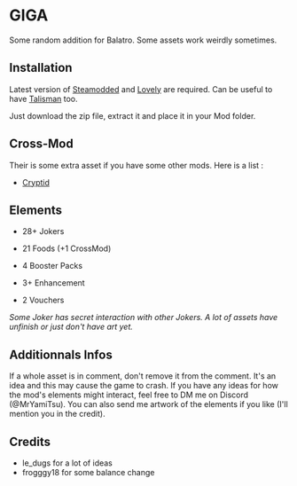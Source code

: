 # GIGA

Some random addition for Balatro. Some assets work weirdly sometimes.


## Installation

Latest version of [Steamodded](https://github.com/Steamodded/smods) and [Lovely](https://github.com/ethangreen-dev/lovely-injector) are required. 
Can be useful to have [Talisman](https://github.com/SpectralPack/Talisman) too.

Just download the zip file, extract it and place it in your Mod folder.


## Cross-Mod

Their is some extra asset if you have some other mods. Here is a list :
- [Cryptid](https://github.com/SpectralPack/Cryptid)

## Elements

- 28+ Jokers

- 21 Foods (+1 CrossMod)

- 4 Booster Packs

- 3+ Enhancement

- 2 Vouchers

*Some Joker has secret interaction with other Jokers.*
*A lot of assets have unfinish or just don't have art yet.*


## Additionnals Infos

If a whole asset is in comment, don't remove it from the comment. It's an idea and this may cause the game to crash.
If you have any ideas for how the mod's elements might interact, feel free to DM me on Discord (@MrYamiTsu). You can also send me artwork of the elements if you like (I'll mention you in the credit).


## Credits

- le_dugs for a lot of ideas
- frogggy18 for some balance change